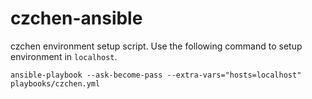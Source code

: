 # czchen-ansible

czchen environment setup script. Use the following command to setup environment
in `localhost`.

```
ansible-playbook --ask-become-pass --extra-vars="hosts=localhost" playbooks/czchen.yml
```
